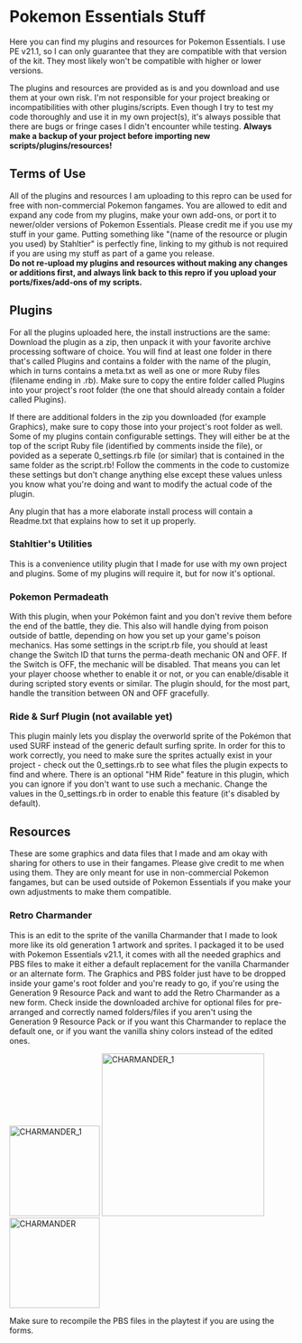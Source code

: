 # Pokemon Essentials Stuff
Here you can find my plugins and resources for Pokemon Essentials.
I use PE v21.1, so I can only guarantee that they are compatible with that version of the kit. They most likely won't be compatible with higher or lower versions.

The plugins and resources are provided as is and you download and use them at your own risk. I'm not responsible for your project breaking or incompatibilities with other plugins/scripts. Even though I try to test my code thoroughly and use it in my own project(s), it's always possible that there are bugs or fringe cases I didn't encounter while testing. **Always make a backup of your project before importing new scripts/plugins/resources!**

## Terms of Use
All of the plugins and resources I am uploading to this repro can be used for free with non-commercial Pokemon fangames. You are allowed to edit and expand any code from my plugins, make your own add-ons, or port it to newer/older versions of Pokemon Essentials. 
Please credit me if you use my stuff in your game. Putting something like "(name of the resource or plugin you used) by Stahltier" is perfectly fine, linking to my github is not required if you are using my stuff as part of a game you release.
<br>**Do not re-upload my plugins and resources without making any changes or additions first, and always link back to this repro if you upload your ports/fixes/add-ons of my scripts.**

## Plugins
For all the plugins uploaded here, the install instructions are the same: Download the plugin as a zip, then unpack it with your favorite archive processing software of choice. You will find at least one folder in there that's called Plugins and contains a folder with the name of the plugin, which in turns contains a meta.txt as well as one or more Ruby files (filename ending in .rb). Make sure to copy the entire folder called Plugins into your project's root folder (the one that should already contain a folder called Plugins).

If there are additional folders in the zip you downloaded (for example Graphics), make sure to copy those into your project's root folder as well.
Some of my plugins contain configurable settings. They will either be at the top of the script Ruby file (identified by comments inside the file), or povided as a seperate 0_settings.rb file (or similar) that is contained in the same folder as the script.rb! Follow the comments in the code to customize these settings but don't change anything else except these values unless you know what you're doing and want to modify the actual code of the plugin.

Any plugin that has a more elaborate install process will contain a Readme.txt that explains how to set it up properly.
### Stahltier's Utilities
This is a convenience utility plugin that I made for use with my own project and plugins. Some of my plugins will require it, but for now it's optional.
### Pokemon Permadeath
With this plugin, when your Pokémon faint and you don't revive them before the end of the battle, they die. This also will handle dying from poison outside of battle, depending on how you set up your game's poison mechanics. Has some settings in the script.rb file, you should at least change the Switch ID that turns the perma-death mechanic ON and OFF. If the Switch is OFF, the mechanic will be disabled. That means you can let your player choose whether to enable it or not, or you can enable/disable it during scripted story events or similar. The plugin should, for the most part, handle the transition between ON and OFF gracefully.
### Ride & Surf Plugin (not available yet)
This plugin mainly lets you display the overworld sprite of the Pokémon that used SURF instead of the generic default surfing sprite.
In order for this to work correctly, you need to make sure the sprites actually exist in your project - check out the 0_settings.rb to see what files the plugin expects to find and where.
There is an optional "HM Ride" feature in this plugin, which you can ignore if you don't want to use such a mechanic. Change the values in the 0_settings.rb in order to enable this feature (it's disabled by default).

## Resources
These are some graphics and data files that I made and am okay with sharing for others to use in their fangames.
Please give credit to me when using them. They are only meant for use in non-commercial Pokemon fangames, but can be used outside of Pokemon Essentials if you make your own adjustments to make them compatible.
### Retro Charmander
This is an edit to the sprite of the vanilla Charmander that I made to look more like its old generation 1 artwork and sprites.
I packaged it to be used with Pokemon Essentials v21.1, it comes with all the needed graphics and PBS files to make it either a default replacement for the vanilla Charmander or an alternate form. The Graphics and PBS folder just have to be dropped inside your game's root folder and you're ready to go, if you're using the Generation 9 Resource Pack and want to add the Retro Charmander as a new form.
Check inside the downloaded archive for optional files for pre-arranged and correctly named folders/files if you aren't using the Generation 9 Resource Pack or if you want this Charmander to replace the default one, or if you want the vanilla shiny colors instead of the edited ones.

<img width="160" height="160" alt="CHARMANDER_1" src="https://github.com/user-attachments/assets/c2c392ce-ce9d-4dee-875b-856d04f2daad" /> <img width="288" height="288" alt="CHARMANDER_1" src="https://github.com/user-attachments/assets/4ae62584-7e8f-431a-a7eb-e8ae5ac2d3dc" /> <img width="160" height="160" alt="CHARMANDER" src="https://github.com/user-attachments/assets/a3be30fe-9386-4bbc-adfe-d92fff4cab16" />

Make sure to recompile the PBS files in the playtest if you are using the forms.
